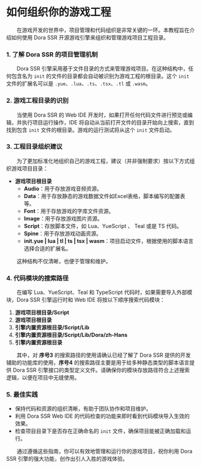 # 如何组织你的游戏工程

&emsp;&emsp;在游戏开发的世界中，项目管理和代码组织是非常关键的一环。本教程旨在介绍如何使用 Dora SSR 开源游戏引擎来组织和管理游戏项目工程目录。

### 1. 了解 Dora SSR 的项目管理机制

&emsp;&emsp;Dora SSR 引擎采用基于文件目录的方式来管理游戏项目。在这种结构中，任何包含名为 `init` 的文件的目录都会自动被识别为游戏工程的根目录。这个 `init` 文件的扩展名可以是 `.yue`、`.lua`、`.ts`、`.tsx`、`.tl` 或 `.wasm`。

### 2. 游戏工程目录的识别

&emsp;&emsp;当使用 Dora SSR 的 Web IDE 开发时，如果打开任何代码文件进行预览或编辑，并执行项目运行操作，IDE 将自动从当前打开文件的目录开始向上搜索，直到找到包含 `init` 文件的根目录。游戏的运行测试将从这个 `init` 文件启动。

### 3. 工程目录组织建议

&emsp;&emsp;为了更加标准化地组织自己的游戏工程，建议（并非强制要求）按以下方式组织游戏项目目录：

- **游戏项目根目录**
	- **Audio**：用于存放游戏音频资源。
	- **Data**：用于存放静态的游戏数据文件如Excel表格，脚本编写的配置表等。
	- **Font**：用于存放游戏的字库文件资源。
	- **Image**：用于存放游戏图片资源。
	- **Script**：存放脚本文件，如 Lua、YueScript 、 Teal 或是 TS 代码。
	- **Spine**：用于存放游戏动画资源。
	- **init.yue | lua | tl | ts | tsx | wasm**：项目启动文件，根据使用的脚本语言选择合适的扩展名。

&emsp;&emsp;这种结构不仅清晰，也便于管理和维护。

### 4. 代码模块的搜索路径

&emsp;&emsp;在编写 Lua、YueScript、Teal 和 TypeScript 代码时，如果需要导入外部模块，Dora SSR 引擎运行时和 Web IDE 将按以下顺序搜索代码模块：

1. **游戏项目根目录/Script**
2. **游戏项目根目录**
3. **引擎内置资源根目录/Script/Lib**
4. **引擎内置资源根目录/Script/Lib/Dora/zh-Hans**
5. **引擎内置资源根目录**

&emsp;&emsp;其中，对 **序号3** 的搜索路径的使用请确认已经了解了 Dora SSR 提供的开发辅助的功能库的使用，**序号4** 的搜索路径主要是用于给多种静态类型的脚本语言提供 Dora SSR 引擎接口的类型定义文件。请确保你的模块存放路径符合上述搜索逻辑，以便在项目中无缝使用。

### 5. 最佳实践

- 保持代码和资源的组织清晰，有助于团队协作和项目维护。
- 利用 Dora SSR Web IDE 的代码检查的功能来即时看到代码模块导入生效的效果。
- 检查项目目录下是否存在正确命名的 `init` 文件，确保项目能被正确加载和运行。

&emsp;&emsp;通过遵循这些指南，你可以有效地管理和运行你的游戏项目，祝你利用 Dora SSR 引擎的强大功能，创作出引人入胜的游戏体验。

